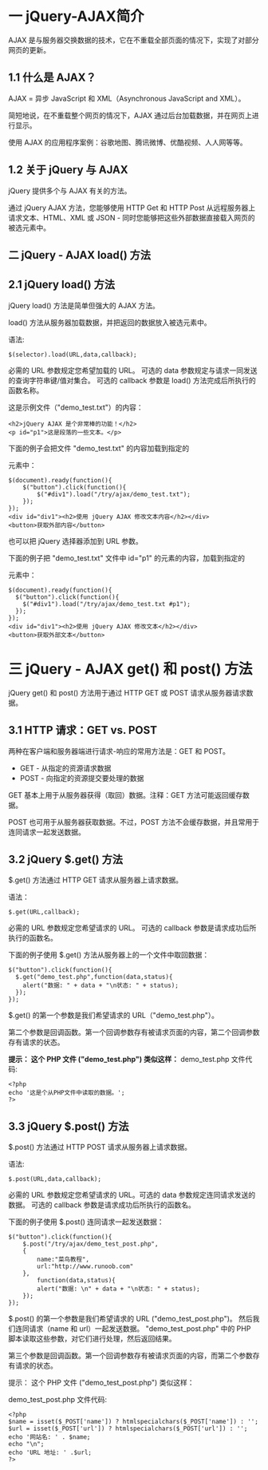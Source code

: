 # 一 jQuery-AJAX简介
AJAX 是与服务器交换数据的技术，它在不重载全部页面的情况下，实现了对部分网页的更新。

## 1.1 什么是 AJAX？
AJAX = 异步 JavaScript 和 XML（Asynchronous JavaScript and XML）。

简短地说，在不重载整个网页的情况下，AJAX 通过后台加载数据，并在网页上进行显示。

使用 AJAX 的应用程序案例：谷歌地图、腾讯微博、优酷视频、人人网等等。

## 1.2 关于 jQuery 与 AJAX
jQuery 提供多个与 AJAX 有关的方法。

通过 jQuery AJAX 方法，您能够使用 HTTP Get 和 HTTP Post 从远程服务器上
请求文本、HTML、XML 或 JSON - 同时您能够把这些外部数据直接载入网页的被选元素中。

## 二 jQuery - AJAX load() 方法

## 2.1 jQuery load() 方法
jQuery load() 方法是简单但强大的 AJAX 方法。

load() 方法从服务器加载数据，并把返回的数据放入被选元素中。

语法:
````
$(selector).load(URL,data,callback);
````
必需的 URL 参数规定您希望加载的 URL。 可选的 data 参数规定与请求一同发送的查询字符串键/值对集合。
可选的 callback 参数是 load() 方法完成后所执行的函数名称。

这是示例文件（"demo_test.txt"）的内容：
````
<h2>jQuery AJAX 是个非常棒的功能！</h2>
<p id="p1">这是段落的一些文本。</p>
````
下面的例子会把文件 "demo_test.txt" 的内容加载到指定的 <div> 元素中：
````
$(document).ready(function(){
	$("button").click(function(){
		$("#div1").load("/try/ajax/demo_test.txt");
	});
});
<div id="div1"><h2>使用 jQuery AJAX 修改文本内容</h2></div>
<button>获取外部内容</button>
````
也可以把 jQuery 选择器添加到 URL 参数。

下面的例子把 "demo_test.txt" 文件中 id="p1" 的元素的内容，加载到指定的 <div> 元素中：
````
$(document).ready(function(){
  $("button").click(function(){
    $("#div1").load("/try/ajax/demo_test.txt #p1");
  });
});
<div id="div1"><h2>使用 jQuery AJAX 修改文本</h2></div>
<button>获取外部文本</button>
````

# 三 jQuery - AJAX get() 和 post() 方法
jQuery get() 和 post() 方法用于通过 HTTP GET 或 POST 请求从服务器请求数据。

## 3.1 HTTP 请求：GET vs. POST
两种在客户端和服务器端进行请求-响应的常用方法是：GET 和 POST。

* GET - 从指定的资源请求数据
* POST - 向指定的资源提交要处理的数据

GET 基本上用于从服务器获得（取回）数据。注释：GET 方法可能返回缓存数据。

POST 也可用于从服务器获取数据。不过，POST 方法不会缓存数据，并且常用于连同请求一起发送数据。

## 3.2 jQuery $.get() 方法
$.get() 方法通过 HTTP GET 请求从服务器上请求数据。

语法：
````
$.get(URL,callback);
````
必需的 URL 参数规定您希望请求的 URL。
可选的 callback 参数是请求成功后所执行的函数名。

下面的例子使用 $.get() 方法从服务器上的一个文件中取回数据：
````
$("button").click(function(){
  $.get("demo_test.php",function(data,status){
    alert("数据: " + data + "\n状态: " + status);
  });
});
````
$.get() 的第一个参数是我们希望请求的 URL（"demo_test.php"）。

第二个参数是回调函数。第一个回调参数存有被请求页面的内容，第二个回调参数存有请求的状态。

**提示： 这个 PHP 文件 ("demo_test.php") 类似这样：**
demo_test.php 文件代码:
````
<?php
echo '这是个从PHP文件中读取的数据。';
?>
````

## 3.3 jQuery $.post() 方法
$.post() 方法通过 HTTP POST 请求从服务器上请求数据。

语法:
````
$.post(URL,data,callback);
````
必需的 URL 参数规定您希望请求的 URL。可选的 data 参数规定连同请求发送的数据。
可选的 callback 参数是请求成功后所执行的函数名。

下面的例子使用 $.post() 连同请求一起发送数据：
````
$("button").click(function(){
    $.post("/try/ajax/demo_test_post.php",
    {
        name:"菜鸟教程",
        url:"http://www.runoob.com"
    },
        function(data,status){
        alert("数据: \n" + data + "\n状态: " + status);
    });
});
````
$.post() 的第一个参数是我们希望请求的 URL ("demo_test_post.php")。 然后我们连同请求（name 和 url）一起发送数据。
"demo_test_post.php" 中的 PHP 脚本读取这些参数，对它们进行处理，然后返回结果。

第三个参数是回调函数。第一个回调参数存有被请求页面的内容，而第二个参数存有请求的状态。

提示： 这个 PHP 文件 ("demo_test_post.php") 类似这样：

demo_test_post.php 文件代码:
````
<?php
$name = isset($_POST['name']) ? htmlspecialchars($_POST['name']) : '';
$url = isset($_POST['url']) ? htmlspecialchars($_POST['url']) : '';
echo '网站名: ' . $name;
echo "\n";
echo 'URL 地址: ' .$url;
?>
````
